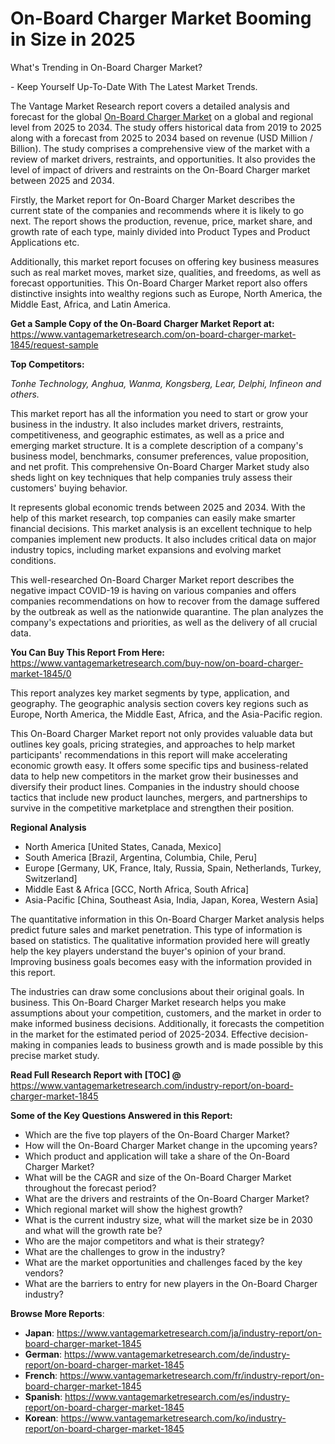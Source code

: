 <h1 bis_size="{&quot;x&quot;:20,&quot;y&quot;:20,&quot;w&quot;:1083,&quot;h&quot;:20,&quot;abs_x&quot;:126,&quot;abs_y&quot;:559}"><strong>On-Board Charger Market Booming in Size in 2025</strong></h1>

<p bis_size="{&quot;x&quot;:20,&quot;y&quot;:20,&quot;w&quot;:1083,&quot;h&quot;:20,&quot;abs_x&quot;:126,&quot;abs_y&quot;:559}">What&#39;s Trending in On-Board Charger Market?</p>

<p bis_size="{&quot;x&quot;:20,&quot;y&quot;:53,&quot;w&quot;:1083,&quot;h&quot;:20,&quot;abs_x&quot;:126,&quot;abs_y&quot;:592}">- Keep Yourself Up-To-Date With The Latest Market Trends.</p>

<p bis_size="{&quot;x&quot;:20,&quot;y&quot;:87,&quot;w&quot;:1083,&quot;h&quot;:62,&quot;abs_x&quot;:126,&quot;abs_y&quot;:626}">The Vantage Market Research report covers a detailed analysis and forecast for the global <a bis_size="{&quot;x&quot;:61,&quot;y&quot;:22,&quot;w&quot;:115,&quot;h&quot;:15,&quot;abs_x&quot;:167,&quot;abs_y&quot;:561}" href="https://www.vantagemarketresearch.com/industry-report/on-board-charger-market-1845">On-Board Charger Market</a> on a global and regional level from 2025 to 2034. The study offers historical data from 2019 to 2025 along with a forecast from 2025 to 2034 based on revenue (USD Million / Billion). The study comprises a comprehensive view of the market with a review of market drivers, restraints, and opportunities. It also provides the level of impact of drivers and restraints on the On-Board Charger market between 2025 and 2034.</p>

<p bis_size="{&quot;x&quot;:20,&quot;y&quot;:162,&quot;w&quot;:1083,&quot;h&quot;:41,&quot;abs_x&quot;:126,&quot;abs_y&quot;:701}">Firstly, the Market report for On-Board Charger Market describes the current state of the companies and recommends where it is likely to go next. The report shows the production, revenue, price, market share, and growth rate of each type, mainly divided into Product Types and Product Applications etc.</p>

<p bis_size="{&quot;x&quot;:20,&quot;y&quot;:217,&quot;w&quot;:1083,&quot;h&quot;:41,&quot;abs_x&quot;:126,&quot;abs_y&quot;:756}">Additionally, this market report focuses on offering key business measures such as real market moves, market size, qualities, and freedoms, as well as forecast opportunities. This On-Board Charger Market report also offers distinctive insights into wealthy regions such as Europe, North America, the Middle East, Africa, and Latin America.</p>

<p bis_size="{&quot;x&quot;:20,&quot;y&quot;:272,&quot;w&quot;:1083,&quot;h&quot;:20,&quot;abs_x&quot;:126,&quot;abs_y&quot;:811}"><strong bis_size="{&quot;x&quot;:20,&quot;y&quot;:274,&quot;w&quot;:348,&quot;h&quot;:15,&quot;abs_x&quot;:126,&quot;abs_y&quot;:813}">Get a Sample Copy of the On-Board Charger Market Report at:</strong> <a bis_size="{&quot;x&quot;:371,&quot;y&quot;:274,&quot;w&quot;:33,&quot;h&quot;:15,&quot;abs_x&quot;:477,&quot;abs_y&quot;:813}" href="https://www.vantagemarketresearch.com/on-board-charger-market-1845/request-sample">https://www.vantagemarketresearch.com/on-board-charger-market-1845/request-sample</a></p>

<p bis_size="{&quot;x&quot;:20,&quot;y&quot;:305,&quot;w&quot;:1083,&quot;h&quot;:20,&quot;abs_x&quot;:126,&quot;abs_y&quot;:844}"><strong bis_size="{&quot;x&quot;:20,&quot;y&quot;:307,&quot;w&quot;:107,&quot;h&quot;:15,&quot;abs_x&quot;:126,&quot;abs_y&quot;:846}">Top Competitors:</strong></p>

<p bis_size="{&quot;x&quot;:20,&quot;y&quot;:339,&quot;w&quot;:1083,&quot;h&quot;:20,&quot;abs_x&quot;:126,&quot;abs_y&quot;:878}"><em>Tonhe Technology, Anghua, Wanma, Kongsberg, Lear, Delphi, Infineon and others.</em></p>

<p bis_size="{&quot;x&quot;:20,&quot;y&quot;:373,&quot;w&quot;:1083,&quot;h&quot;:62,&quot;abs_x&quot;:126,&quot;abs_y&quot;:912}">This market report has all the information you need to start or grow your business in the industry. It also includes market drivers, restraints, competitiveness, and geographic estimates, as well as a price and emerging market structure. It is a complete description of a company&#39;s business model, benchmarks, consumer preferences, value proposition, and net profit. This comprehensive On-Board Charger Market study also sheds light on key techniques that help companies truly assess their customers&#39; buying behavior.</p>

<p bis_size="{&quot;x&quot;:20,&quot;y&quot;:448,&quot;w&quot;:1083,&quot;h&quot;:41,&quot;abs_x&quot;:126,&quot;abs_y&quot;:987}">It represents global economic trends between 2025 and 2034. With the help of this market research, top companies can easily make smarter financial decisions. This market analysis is an excellent technique to help companies implement new products. It also includes critical data on major industry topics, including market expansions and evolving market conditions.</p>

<p bis_size="{&quot;x&quot;:20,&quot;y&quot;:503,&quot;w&quot;:1083,&quot;h&quot;:41,&quot;abs_x&quot;:126,&quot;abs_y&quot;:1042}">This well-researched On-Board Charger Market report describes the negative impact COVID-19 is having on various companies and offers companies recommendations on how to recover from the damage suffered by the outbreak as well as the nationwide quarantine. The plan analyzes the company&#39;s expectations and priorities, as well as the delivery of all crucial data.</p>

<p bis_size="{&quot;x&quot;:20,&quot;y&quot;:558,&quot;w&quot;:1083,&quot;h&quot;:20,&quot;abs_x&quot;:126,&quot;abs_y&quot;:1097}"><strong bis_size="{&quot;x&quot;:20,&quot;y&quot;:560,&quot;w&quot;:228,&quot;h&quot;:15,&quot;abs_x&quot;:126,&quot;abs_y&quot;:1099}">You Can Buy This Report From Here:</strong> <a bis_size="{&quot;x&quot;:252,&quot;y&quot;:560,&quot;w&quot;:48,&quot;h&quot;:15,&quot;abs_x&quot;:358,&quot;abs_y&quot;:1099}" href="https://www.vantagemarketresearch.com/buy-now/on-board-charger-market-1845/0">https://www.vantagemarketresearch.com/buy-now/on-board-charger-market-1845/0</a></p>

<p bis_size="{&quot;x&quot;:20,&quot;y&quot;:591,&quot;w&quot;:1083,&quot;h&quot;:41,&quot;abs_x&quot;:126,&quot;abs_y&quot;:1130}">This report analyzes key market segments by type, application, and geography. The geographic analysis section covers key regions such as Europe, North America, the Middle East, Africa, and the Asia-Pacific region.</p>

<p bis_size="{&quot;x&quot;:20,&quot;y&quot;:646,&quot;w&quot;:1083,&quot;h&quot;:62,&quot;abs_x&quot;:126,&quot;abs_y&quot;:1185}">This On-Board Charger Market report not only provides valuable data but outlines key goals, pricing strategies, and approaches to help market participants&#39; recommendations in this report will make accelerating economic growth easy. It offers some specific tips and business-related data to help new competitors in the market grow their businesses and diversify their product lines. Companies in the industry should choose tactics that include new product launches, mergers, and partnerships to survive in the competitive marketplace and strengthen their position.</p>

<p bis_size="{&quot;x&quot;:20,&quot;y&quot;:721,&quot;w&quot;:1083,&quot;h&quot;:20,&quot;abs_x&quot;:126,&quot;abs_y&quot;:1260}"><strong bis_size="{&quot;x&quot;:20,&quot;y&quot;:723,&quot;w&quot;:111,&quot;h&quot;:15,&quot;abs_x&quot;:126,&quot;abs_y&quot;:1262}">Regional Analysis</strong></p>

<ul bis_size="{&quot;x&quot;:20,&quot;y&quot;:755,&quot;w&quot;:1083,&quot;h&quot;:103,&quot;abs_x&quot;:126,&quot;abs_y&quot;:1294}">
    <li bis_size="{&quot;x&quot;:60,&quot;y&quot;:755,&quot;w&quot;:1003,&quot;h&quot;:20,&quot;abs_x&quot;:166,&quot;abs_y&quot;:1294}">North America [United States, Canada, Mexico]</li>
    <li bis_size="{&quot;x&quot;:60,&quot;y&quot;:776,&quot;w&quot;:1003,&quot;h&quot;:20,&quot;abs_x&quot;:166,&quot;abs_y&quot;:1315}">South America [Brazil, Argentina, Columbia, Chile, Peru]</li>
    <li bis_size="{&quot;x&quot;:60,&quot;y&quot;:797,&quot;w&quot;:1003,&quot;h&quot;:20,&quot;abs_x&quot;:166,&quot;abs_y&quot;:1336}">Europe [Germany, UK, France, Italy, Russia, Spain, Netherlands, Turkey, Switzerland]</li>
    <li bis_size="{&quot;x&quot;:60,&quot;y&quot;:818,&quot;w&quot;:1003,&quot;h&quot;:20,&quot;abs_x&quot;:166,&quot;abs_y&quot;:1357}">Middle East &amp; Africa [GCC, North Africa, South Africa]</li>
    <li bis_size="{&quot;x&quot;:60,&quot;y&quot;:838,&quot;w&quot;:1003,&quot;h&quot;:20,&quot;abs_x&quot;:166,&quot;abs_y&quot;:1377}">Asia-Pacific [China, Southeast Asia, India, Japan, Korea, Western Asia]</li>
</ul>

<p bis_size="{&quot;x&quot;:20,&quot;y&quot;:872,&quot;w&quot;:1083,&quot;h&quot;:41,&quot;abs_x&quot;:126,&quot;abs_y&quot;:1411}">The quantitative information in this On-Board Charger Market analysis helps predict future sales and market penetration. This type of information is based on statistics. The qualitative information provided here will greatly help the key players understand the buyer&#39;s opinion of your brand. Improving business goals becomes easy with the information provided in this report.</p>

<p bis_size="{&quot;x&quot;:20,&quot;y&quot;:927,&quot;w&quot;:1083,&quot;h&quot;:62,&quot;abs_x&quot;:126,&quot;abs_y&quot;:1466}">The industries can draw some conclusions about their original goals. In business. This On-Board Charger Market research helps you make assumptions about your competition, customers, and the market in order to make informed business decisions. Additionally, it forecasts the competition in the market for the estimated period of 2025-2034. Effective decision-making in companies leads to business growth and is made possible by this precise market study.</p>

<p bis_size="{&quot;x&quot;:20,&quot;y&quot;:1002,&quot;w&quot;:1083,&quot;h&quot;:20,&quot;abs_x&quot;:126,&quot;abs_y&quot;:1541}"><strong bis_size="{&quot;x&quot;:20,&quot;y&quot;:1004,&quot;w&quot;:251,&quot;h&quot;:15,&quot;abs_x&quot;:126,&quot;abs_y&quot;:1543}">Read Full Research Report with [TOC] @</strong> <a bis_size="{&quot;x&quot;:275,&quot;y&quot;:1004,&quot;w&quot;:33,&quot;h&quot;:15,&quot;abs_x&quot;:381,&quot;abs_y&quot;:1543}" href="https://www.vantagemarketresearch.com/industry-report/on-board-charger-market-1845">https://www.vantagemarketresearch.com/industry-report/on-board-charger-market-1845</a></p>

<p bis_size="{&quot;x&quot;:20,&quot;y&quot;:1036,&quot;w&quot;:1083,&quot;h&quot;:20,&quot;abs_x&quot;:126,&quot;abs_y&quot;:1575}"><strong bis_size="{&quot;x&quot;:20,&quot;y&quot;:1038,&quot;w&quot;:326,&quot;h&quot;:15,&quot;abs_x&quot;:126,&quot;abs_y&quot;:1577}">Some of the Key Questions Answered in this Report: </strong></p>

<ul bis_size="{&quot;x&quot;:20,&quot;y&quot;:1070,&quot;w&quot;:1083,&quot;h&quot;:228,&quot;abs_x&quot;:126,&quot;abs_y&quot;:1609}">
    <li bis_size="{&quot;x&quot;:60,&quot;y&quot;:1070,&quot;w&quot;:1003,&quot;h&quot;:20,&quot;abs_x&quot;:166,&quot;abs_y&quot;:1609}">Which are the five top players of the On-Board Charger Market?</li>
    <li bis_size="{&quot;x&quot;:60,&quot;y&quot;:1091,&quot;w&quot;:1003,&quot;h&quot;:20,&quot;abs_x&quot;:166,&quot;abs_y&quot;:1630}">How will the On-Board Charger Market change in the upcoming years?</li>
    <li bis_size="{&quot;x&quot;:60,&quot;y&quot;:1111,&quot;w&quot;:1003,&quot;h&quot;:20,&quot;abs_x&quot;:166,&quot;abs_y&quot;:1650}">Which product and application will take a share of the On-Board Charger Market?</li>
    <li bis_size="{&quot;x&quot;:60,&quot;y&quot;:1132,&quot;w&quot;:1003,&quot;h&quot;:20,&quot;abs_x&quot;:166,&quot;abs_y&quot;:1671}">What will be the CAGR and size of the On-Board Charger Market throughout the forecast period?</li>
    <li bis_size="{&quot;x&quot;:60,&quot;y&quot;:1153,&quot;w&quot;:1003,&quot;h&quot;:20,&quot;abs_x&quot;:166,&quot;abs_y&quot;:1692}">What are the drivers and restraints of the On-Board Charger Market?</li>
    <li bis_size="{&quot;x&quot;:60,&quot;y&quot;:1174,&quot;w&quot;:1003,&quot;h&quot;:20,&quot;abs_x&quot;:166,&quot;abs_y&quot;:1713}">Which regional market will show the highest growth?</li>
    <li bis_size="{&quot;x&quot;:60,&quot;y&quot;:1195,&quot;w&quot;:1003,&quot;h&quot;:20,&quot;abs_x&quot;:166,&quot;abs_y&quot;:1734}">What is the current industry size, what will the market size be in 2030 and what will the growth rate be?</li>
    <li bis_size="{&quot;x&quot;:60,&quot;y&quot;:1215,&quot;w&quot;:1003,&quot;h&quot;:20,&quot;abs_x&quot;:166,&quot;abs_y&quot;:1754}">Who are the major competitors and what is their strategy?</li>
    <li bis_size="{&quot;x&quot;:60,&quot;y&quot;:1236,&quot;w&quot;:1003,&quot;h&quot;:20,&quot;abs_x&quot;:166,&quot;abs_y&quot;:1775}">What are the challenges to grow in the industry?</li>
    <li bis_size="{&quot;x&quot;:60,&quot;y&quot;:1257,&quot;w&quot;:1003,&quot;h&quot;:20,&quot;abs_x&quot;:166,&quot;abs_y&quot;:1796}">What are the market opportunities and challenges faced by the key vendors?</li>
    <li bis_size="{&quot;x&quot;:60,&quot;y&quot;:1278,&quot;w&quot;:1003,&quot;h&quot;:20,&quot;abs_x&quot;:166,&quot;abs_y&quot;:1817}">What are the barriers to entry for new players in the On-Board Charger industry?</li>
</ul>

<p bis_size="{&quot;x&quot;:20,&quot;y&quot;:2324,&quot;w&quot;:1064,&quot;h&quot;:20,&quot;abs_x&quot;:125,&quot;abs_y&quot;:2821}"><strong bis_size="{&quot;x&quot;:20,&quot;y&quot;:2326,&quot;w&quot;:134,&quot;h&quot;:15,&quot;abs_x&quot;:125,&quot;abs_y&quot;:2823}">Browse More Reports</strong>:</p>

<ul bis_size="{&quot;x&quot;:20,&quot;y&quot;:2358,&quot;w&quot;:1064,&quot;h&quot;:103,&quot;abs_x&quot;:125,&quot;abs_y&quot;:2855}">
    <li bis_size="{&quot;x&quot;:60,&quot;y&quot;:2358,&quot;w&quot;:984,&quot;h&quot;:20,&quot;abs_x&quot;:165,&quot;abs_y&quot;:2855}"><strong bis_size="{&quot;x&quot;:60,&quot;y&quot;:2360,&quot;w&quot;:37,&quot;h&quot;:15,&quot;abs_x&quot;:165,&quot;abs_y&quot;:2857}">Japan</strong>:&nbsp;<a bis_size="{&quot;x&quot;:104,&quot;y&quot;:2360,&quot;w&quot;:33,&quot;h&quot;:15,&quot;abs_x&quot;:209,&quot;abs_y&quot;:2857}" href="https://www.vantagemarketresearch.com/ja/industry-report/on-board-charger-market-1845">https://www.vantagemarketresearch.com/ja/industry-report/on-board-charger-market-1845</a></li>
    <li bis_size="{&quot;x&quot;:60,&quot;y&quot;:2379,&quot;w&quot;:984,&quot;h&quot;:20,&quot;abs_x&quot;:165,&quot;abs_y&quot;:2876}"><strong bis_size="{&quot;x&quot;:60,&quot;y&quot;:2381,&quot;w&quot;:49,&quot;h&quot;:15,&quot;abs_x&quot;:165,&quot;abs_y&quot;:2878}">German</strong>:&nbsp;<a bis_size="{&quot;x&quot;:116,&quot;y&quot;:2381,&quot;w&quot;:33,&quot;h&quot;:15,&quot;abs_x&quot;:221,&quot;abs_y&quot;:2878}" href="https://www.vantagemarketresearch.com/de/industry-report/on-board-charger-market-1845">https://www.vantagemarketresearch.com/de/industry-report/on-board-charger-market-1845</a></li>
    <li bis_size="{&quot;x&quot;:60,&quot;y&quot;:2400,&quot;w&quot;:984,&quot;h&quot;:20,&quot;abs_x&quot;:165,&quot;abs_y&quot;:2897}"><strong bis_size="{&quot;x&quot;:60,&quot;y&quot;:2402,&quot;w&quot;:43,&quot;h&quot;:15,&quot;abs_x&quot;:165,&quot;abs_y&quot;:2899}">French</strong>:&nbsp;<a bis_size="{&quot;x&quot;:110,&quot;y&quot;:2402,&quot;w&quot;:33,&quot;h&quot;:15,&quot;abs_x&quot;:215,&quot;abs_y&quot;:2899}" href="https://www.vantagemarketresearch.com/fr/industry-report/on-board-charger-market-1845">https://www.vantagemarketresearch.com/fr/industry-report/on-board-charger-market-1845</a></li>
    <li bis_size="{&quot;x&quot;:60,&quot;y&quot;:2420,&quot;w&quot;:984,&quot;h&quot;:20,&quot;abs_x&quot;:165,&quot;abs_y&quot;:2917}"><strong bis_size="{&quot;x&quot;:60,&quot;y&quot;:2422,&quot;w&quot;:50,&quot;h&quot;:15,&quot;abs_x&quot;:165,&quot;abs_y&quot;:2919}">Spanish</strong>:&nbsp;<a bis_size="{&quot;x&quot;:117,&quot;y&quot;:2422,&quot;w&quot;:33,&quot;h&quot;:15,&quot;abs_x&quot;:222,&quot;abs_y&quot;:2919}" href="https://www.vantagemarketresearch.com/es/industry-report/on-board-charger-market-1845">https://www.vantagemarketresearch.com/es/industry-report/on-board-charger-market-1845</a></li>
    <li bis_size="{&quot;x&quot;:60,&quot;y&quot;:2441,&quot;w&quot;:984,&quot;h&quot;:20,&quot;abs_x&quot;:165,&quot;abs_y&quot;:2938}"><strong bis_size="{&quot;x&quot;:60,&quot;y&quot;:2443,&quot;w&quot;:44,&quot;h&quot;:15,&quot;abs_x&quot;:165,&quot;abs_y&quot;:2940}">Korean</strong>:&nbsp;<a bis_size="{&quot;x&quot;:112,&quot;y&quot;:2443,&quot;w&quot;:33,&quot;h&quot;:15,&quot;abs_x&quot;:217,&quot;abs_y&quot;:2940}" href="https://www.vantagemarketresearch.com/ko/industry-report/on-board-charger-market-1845">https://www.vantagemarketresearch.com/ko/industry-report/on-board-charger-market-1845</a></li>
</ul>
